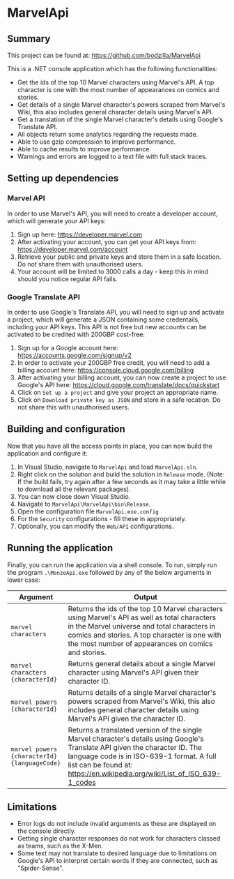 # MarvelApi
## Summary
This project can be found at: https://github.com/bodzilla/MarvelApi

This is a .NET console application which has the following functionalities:
- Get the ids of the top 10 Marvel characters using Marvel's API. A top character is one with
the most number of appearances on comics and stories.
- Get details of a single Marvel character's powers scraped from Marvel's Wiki, this also includes general character details using Marvel's API.
- Get a translation of the single Marvel character's details using Google's Translate API.
- All objects return some analytics regarding the requests made.
- Able to use gzip compression to improve performance.
- Able to cache results to improve performance.
- Warnings and errors are logged to a text file with full stack traces.

## Setting up dependencies
### Marvel API
In order to use Marvel's API, you will need to create a developer account, which will generate your API keys:
1) Sign up here: https://developer.marvel.com
2) After activating your account, you can get your API keys from: https://developer.marvel.com/account
3) Retrieve your public and private keys and store them in a safe location. Do not share them with unauthorised users.
4) Your account will be limited to 3000 calls a day - keep this in mind should you notice regular API fails.

### Google Translate API
In order to use Google's Translate API, you will need to sign up and activate a project, which will generate a JSON containing some credentails, including your API keys. This API is not free but new accounts can be activated to be credited with 200GBP cost-free:
1) Sign up for a Google account here: https://accounts.google.com/signup/v2
2) In order to activate your 200GBP free credit, you will need to add a billing account here: https://console.cloud.google.com/billing
3) After activating your billing account, you can now create a project to use Google's API here: https://cloud.google.com/translate/docs/quickstart
4) Click on `Set up a project` and give your project an appropriate name.
5) Click on `Download private key as JSON` and store in a safe location. Do not share this with unauthorised users.

## Building and configuration
Now that you have all the access points in place, you can now build the application and configure it:
1) In Visual Studio, navigate to `MarvelApi` and load `MarvelApi.sln`.
2) Right click on the solution and build the solution in `Release` mode. (Note: If the build fails, try again after a few seconds as it may take a little while to download all the relevant packages).
3) You can now close down Visual Studio.
4) Navigate to `MarvelApi\MarvelApi\bin\Release`.
5) Open the configuration file `MarvelApi.exe.config`
6) For the `Security` configurations - fill these in appropriately.
7) Optionally, you can modify the `Web/API` configurations.

## Running the application
Finally, you can run the application via a shell console. To run, simply run the program `.\MonzoApi.exe` followed by any of the below arguments in lower case:

Argument | Output 
--- | --- 
`marvel characters` | Returns the ids of the top 10 Marvel characters using Marvel's API as well as total characters in the Marvel universe and total characters in comics and stories. A top character is one with the most number of appearances on comics and stories.
`marvel characters {characterId}` | Returns general details about a single Marvel character using Marvel's API given their character ID.
`marvel powers {characterId}` | Returns details of a single Marvel character's powers scraped from Marvel's Wiki, this also includes general character details using Marvel's API given the character ID.
`marvel powers {characterId} {languageCode}` | Returns a translated version of the single Marvel character's details using Google's Translate API given the character ID. The language code is in ISO-639-1 format. A full list can be found at: https://en.wikipedia.org/wiki/List_of_ISO_639-1_codes

## Limitations
- Error logs do not include invalid arguments as these are displayed on the console directly.
- Getting single character responses do not work for characters classed as teams, such as the X-Men.
- Some text may not translate to desired language due to limitations on Google's API to interpret certain words if they are connected, such as "Spider-Sense".
